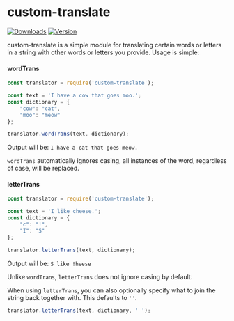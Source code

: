 # custom-translate
[![Downloads](https://img.shields.io/npm/dt/custom-translate.svg?maxAge=3600)](https://www.npmjs.com/package/custom-translate)
[![Version](https://img.shields.io/npm/v/custom-translate.svg?maxAge=3600)](https://www.npmjs.com/package/custom-translate)

custom-translate is a simple module for translating certain words or letters in a string with other words or letters you provide. Usage is simple:

#### wordTrans
```js
const translator = require('custom-translate');

const text = 'I have a cow that goes moo.';
const dictionary = {
	"cow": "cat",
	"moo": "meow"
};

translator.wordTrans(text, dictionary);
```
Output will be:
`I have a cat that goes meow.`

`wordTrans` automatically ignores casing, all instances of the word, regardless of case, will be replaced.

#### letterTrans
```js
const translator = require('custom-translate');

const text = 'I like cheese.';
const dictionary = {
	"c": "!",
	"I": "S"
};

translator.letterTrans(text, dictionary);
```

Output will be:
`S like !heese`

Unlike `wordTrans`, `letterTrans` does not ignore casing by default.

When using `letterTrans`, you can also optionally specify what to join the string back together with. This defaults to `''`.

```js
translator.letterTrans(text, dictionary, ' ');
```
